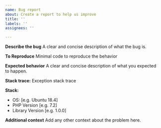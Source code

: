 ```yaml
---
name: Bug report
about: Create a report to help us improve
title: ''
labels: ''
assignees: ''

---
```


**Describe the bug**
A clear and concise description of what the bug is.

**To Reproduce**
Minimal code to reproduce the behavior

**Expected behavior**
A clear and concise description of what you expected to happen.

**Stack trace:**
Exception stack trace

**Stack:**
 - OS: [e.g. Ubuntu 18.4]
 - PHP Version [e.g. 7.2]
 - Library Version [e.g. 1.0.0]

**Additional context**
Add any other context about the problem here.